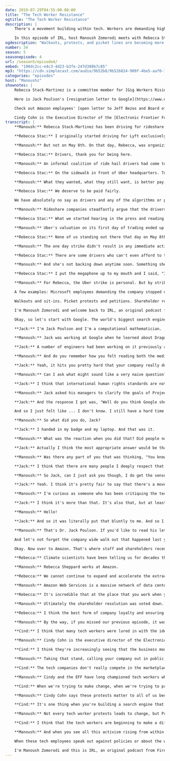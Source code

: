 ```yaml
---
date: 2019-07-29T04:55:00-08:00
title: "The Tech Worker Resistance"
ogtitle: "The Tech Worker Resistance"
description: |
    There's a movement building within tech. Workers are demanding higher standards from their companies — and because of their unique skills and talent, they have the leverage to get attention. Walkouts and sit-ins. Picket protests and petitions. Shareholder resolutions, and open letters. These are the new tools of tech workers, increasingly emboldened to speak out. And, as they do that, they expose the underbellies of their companies' ethics and values, or perceived lack of them.

    In this episode of IRL, host Manoush Zomorodi meets with Rebecca Stack-Martinez, an Uber driver fed up with being treated like an extension of the app; [Jack Poulson](https://twitter.com/supernodal/), who left Google over ethical concerns with a secret search engine being built for China; and Rebecca Sheppard, who works at Amazon and pushes for innovation on [climate change](https://twitter.com/AMZNforClimate/) from within. EFF Executive Director [Cindy Cohn](https://twitter.com/eff/) explains why this movement is happening now, and why it matters for all of us.
ogdescription: "Walkouts, protests, and picket lines are becoming more common among tech workers. Explore their reasons for resistance in the IRL podcast. "
number: 34
season: 5
seasonepisode: 4
url: /season5/episode4/
embed: "190dc2cc-e4c3-4d23-b3fe-247d389b7c85"
mp3: "https://cdn.simplecast.com/audio/9b52b8/9b52b824-909f-4be5-aaf0-10f9e93c7818/190dc2cc-e4c3-4d23-b3fe-247d389b7c85/irl_s5e04_the_tech_worker_resistance_final_tc.mp3"
categories: "episodes"
host: "Manoushz"
shownotes: |
    Rebecca Stack-Martinez is a committee member for [Gig Workers Rising](https://www.gigworkersrising.org/).

    Here is Jack Poulson's [resignation letter to Google](https://www.documentcloud.org/documents/4905801-Jack-Poulson-Google-resignation-letter-20-Aug-2018.html). For more, read Google employees' [open letter against Project Dragonfly](https://medium.com/@googlersagainstdragonfly/we-are-google-employees-google-must-drop-dragonfly-4c8a30c5e5eb/).

    Check out Amazon employees' [open letter to Jeff Bezos and Board of Directors](https://medium.com/@amazonemployeesclimatejustice/public-letter-to-jeff-bezos-and-the-amazon-board-of-directors-82a8405f5e38) asking for a better plan to address climate change.

    Cindy Cohn is the Executive Director of the [Electronic Frontier Foundation](https://www.eff.org/about/staff/cindy-cohn/). EFF is a nonprofit that defends civil liberties in the digital world. They champion user privacy, free expression, and innovation through impact litigation, policy analysis, grassroots activism, and technology development.
transcript: |
    **Manoush:** Rebecca Stack-Martinez has been driving for rideshare companies for over a year now.

    **Rebecca Stac:** I originally started driving for Lyft exclusively and then switched over to Uber which I do exclusively at this point.

    **Manoush:** But not on May 8th. On that day, Rebecca, was organizing a protest.

    **Rebecca Stac:** Drivers, thank you for being here.

    **Manoush:** An informal coalition of ride hail drivers had come together and for this one day, they were on strike. They turned off their apps, got out of their cars, grabbed placards, and protested in Chicago, Washington, New York. Some targeted airports like LAX in Los Angeles. Some drivers protested in Europe too, like in London. Rebecca's group was in San Francisco.

    **Rebecca Stac:** On the sidewalk in front of Uber headquarters. To me it felt like a party in the street for a moment. You know you had the band playing, you had drivers meeting and greeting each other, discussing their stories, getting on the loudspeaker, letting everybody know where they stood and what they wanted.

    **Manoush:** What they wanted, what they still want, is better pay, better working conditions.

    **Rebecca Stac:** We deserve to be paid fairly.

    We have absolutely no say as drivers and any of the algorithms or policies or anything that's done in headquarters that affects us. And so I think what Uber treats us as, is an extension of the app, which is very dehumanizing as a driver.

    **Manoush:** Rideshare companies steadfastly argue that the drivers are contractors, not employees. So on May 8th, they marched, and the timing was deliberate, right before the initial public offering or IPO of Uber stock.

    **Rebecca Stac:** What we started hearing in the press and reading about is how Uber was potentially going to be valued at $120 billion, and how their CEO made $45 million the year before and how he stands to become a potential billionaire with this IPO that was coming up, and at the same time we're earning less and less money.

    **Manoush:** Uber's valuation on its first day of trading ended up being more like $78 billion. No paltry sum, but below market expectations. And as for Rebecca's own expectations after the protest? Well, she didn't really have any.

    **Rebecca Stac:** None of us standing out there that day on May 8th thought that Uber executives were going to come outside and say, "Oh, come on in, let's have a conversation."

    **Manoush:** The one day strike didn't result in any immediate action, but Rebecca marks it as a victory nonetheless.

    **Rebecca Stac:** There are some drivers who can't even afford to take off of work for a few hours to come join our protest. So I was there also for them, for those drivers who couldn't be there, to give them a voice to what they're experiencing.

    **Manoush:** And she's not backing down anytime soon. Something she made very clear on that day, standing in front of Uber HQ with her megaphone.

    **Rebecca Stac:** I put the megaphone up to my mouth and I said, "If you didn't come down and talk to us today, don't think it's over. We'll be back." And then everybody behind me just started chanting, "We'll be back. We'll be back." And so to me, I knew that we were doing the right thing and that this fight wasn't over.

    **Manoush:** For Rebecca, the Uber strike is personal. But by striking, she and the other drivers are also calling out an entire industry, an entire way of doing business. Tech companies that chase profit over people. Tech companies like Uber have heard these complaints before from lawmakers, privacy advocates, people who use their products. But now the complaints are coming from the inside, from the tech workers themselves.

    A few examples: Microsoft employees demanding the company stopped developing augmented reality products for the U.S. military. Amazon getting shamed for selling facial recognition software to law enforcement or for lackluster commitments to renewable energy. Facebook watches as former execs call for the company to be broken up and its monopolistic power reigned in. Even smaller online companies face resistance. An online furniture store Wayfair sold beds earmarked for a detention center in Texas holding migrant children. Hundreds of employees were furious and staged a very public walkout in June. And then there's Google, which in the past year was hit with everything from outcry over both the company's workplace and LGBTQ harassment policies, to objections over it's top secret work, developing search tools for the Chinese market or artificial intelligence for the Pentagon.

    Walkouts and sit-ins. Picket protests and petitions. Shareholder resolutions, and open letters. These are the new tools of tech workers increasingly emboldened to speak out. As they do that, they expose the underbellies of these companies' ethics and values, or perceived lack of them. Companies that we, the consumers, the users, support with our clicks, our data, and our wallets. But will this resistance amount to any lasting change or will this moment for tech workers ultimately fade away?

    I'm Manoush Zomorodi and welcome back to IRL, an original podcast from Firefox. Firefox is more than just a browser. It's a suite of products with privacy built in and they're backed by Mozilla, a not for profit company. Mozilla invites radical participation from around the world. It embraces openness from employees and volunteers and considers a chorus of perspectives with every decision. Firefox products manifest Mozilla's mission. Learn more at firefox.com/join.

    Okay, so let's start with Google. The world's biggest search engine has been blocked in China since 2010 when it stopped complying with the government's requests to filter its results. But last August news broke that Google was secretly exploring building a search engine for China. Code named Project Dragonfly, this search engine would censor content as required by the Chinese government, which would then grant Google access to the country's massive market. But as employees learned about a new search engine and another attempt to reenter the Chinese market, some were worried and angry.

    **Jack:** I'm Jack Poulson and I'm a computational mathematician.

    **Manoush:** Jack was working at Google when he learned about Dragonfly.

    **Jack:** A number of engineers had been working on it previously and due to ethical concerns had convinced their management to pull them off of the project. And so the moment that this news article went public, these engineers were able to, within the company, finally explain themselves and post it on the internal Google Plus about you know how upsetting the experience had been.

    **Manoush:** And do you remember how you felt reading both the media reports and the internal message board from your fellow scientists?

    **Jack:** Yeah, it hits you pretty hard that your company really does have that low of a standard. And that began what was about a month of me trying to stand up within the company to get them to explain to what degree that they would be willing to censor and to what degree they would insist that they would protect human rights activists and journalists.

    **Manoush:** Can I ask what might sound like a very naive question? But I just want to clarify. There might be people listening who are saying, "Well, Google is a private company. If the Chinese government is their client, they have to deliver." What's the issue here?

    **Jack:** I think that international human rights standards are not an option and this is something that especially American companies should hold themselves up to, especially when they constantly espouse themselves as utopian.

    **Manoush:** Jack asked his managers to clarify the goals of Project Dragonfly. He went to an employee town hall. He wanted to understand why Google would take on this project.

    **Jack:** And the response I got was, "Well do you think Google should also pull out of the United States?" Because FISA warrants, the foreign intelligence surveillance warrants, are perhaps just as invasive and you have no way to prove that they're not. And so there was an immediate attempt to equivocate that the United States government is just as aggressive as the Chinese Communist Party. And therefore I had no standing to question Google censoring human rights information.

    And so I just felt like ... I don't know. I still have a hard time talking about it because it's just so against Google's public image. And yet that's what happens in practice when you question a business decision, which involves many, many billions of dollars of revenue.

    **Manoush:** So what did you do, Jack?

    **Jack:** I handed in my badge and my laptop. And that was it.

    **Manoush:** What was the reaction when you did that? Did people notice? Did you feel like it made other people sit up and say, "Hang on, this is more serious than I thought." What happened?

    **Jack:** Actually I think the most appropriate answer would be that I think people really didn't notice. But I had published my resignation letter across the entire company. I wrote up about a six page document, which is now public, and posted it throughout the company. And I documented quotes from human rights groups, what their concerns were with a lot of references and the fact that I wasn't comfortable with profiting off of the suppression of dissidents. And that it could lead to the erosion of these sorts of protections within the United States in North America. And I got a few people, I think, paying attention. At some point I saw the director of legal open it up. The head of search, who was actually leading Dragonfly, opened it up. So I know that these senior people saw it. I just didn't get any real response from them.

    **Manoush:** Was there any part of you that was thinking, "You know what, I'm going to stay. I'm going to make sure that this conversation about human rights and what Google's role is in espousing them happens internally"?

    **Jack:** I think that there are many people I deeply respect that are doing that. And I think that that role is absolutely critical. And in fact that's ultimately what stopped, or at least significantly delayed Dragonfly from launching, was the 700 engineers within the company signed a public letter and then the privacy team collectively stood up to management over some of these concerns. So I think it's fair to say that that had a huge impact. But I think from my perspective, I felt like I had no guarantee that that would happen. And so, as part of at least informing the public, it was really important that there be at least one face to stick to this so that it seemed more real.

    **Manoush:** So Jack, can I just ask you though, I do get the sense that there are more and more people who work for the big tech companies who do feel comfortable speaking out. Is that happening? Is there some sort of awakening for big tech workers that if they don't speak out, no one will?

    **Jack:** Yeah. I think it's pretty fair to say that there's a movement building and I view myself as part of this broader movement calling for greater ethics and transparency within Silicon Valley. That's a view I still very much hold to this day and it's ... Once you as an employee see that other employees were able to make a mark at least as a group, that gives you a lot more confidence that if you forfeit something about your career, then there might be a worthwhile trade off there, if you at least get to push your company closer to the type of ethical or human rights standards that they should have.

    **Manoush:** I'm curious as someone who has been critiquing the tech industry from the outside in, when you're actually working inside one of these companies, does it not feel as though there's much pressure? I mean you have a job to do, right? Heads down, build the stuff. I guess?

    **Jack:** I think it's more than that. It's also that, but at least in the scientific side, there's a really strong precedent that if you bring up ethical issues, you're actually being unprofessional and you're distracting from the real work. And so yes, you're very much supposed to be heads down and you're actively penalized. And so in my exit interview with my manager, it was made clear to me that Google has this policy where if you leave the company within a year, you can come back, no questions asked. So what was clarified to me was, "Well, we can forgive your politics within the company." Which, to be clear, it was made known to me that some of my management chain was very upset about it. But the answer was, "Well, we'll forgive those politics and focus on your technical contributions as long as you don't do something unforgivable, like speak to the press."

    **Manoush:** Hello!

    **Jack:** And so it was literally put that bluntly to me. And so I think that really gets to your question of, well, what is the culture? It's well, do your job. And if you take issue with what you're asked to do, then you're going to be professionally penalized for that. And maybe that's not always the case. And if it's something like the Google walkout over sexual harassment, I think it's difficult for management to punish you for that, but if it's something that's at all controversial, which within the company, censoring human rights was very controversial, but a huge fraction of the company still defends it to this day.

    **Manoush:** That's Dr. Jack Poulson. If you'd like to read his letter or the open letter to Google signed by more than 700 of its employees, we've got links in the show notes for this episode at irlpodcast.org. Project Dragonfly by the way, wasn't the only project Google was working that outraged workers. The company was helping the U.S. military with its artificial intelligence for a drone program called Project Maven. Employees protested. Later, Google decided not to renew its government contract. It also announced new ethical guidelines for its AI work.

    And let's not forget the company wide walk out that happened last year. 20,000 Googlers protested how the company handles sexual harassment in the workplace. The walkout led to some changes in company policy including giving employees the right to sue in sexual harassment disputes.

    Okay. Now over to Amazon. That's where staff and shareholders recently spoke out against the world's biggest online retailer, claiming that the company has weak environmental policies. While Amazon does invest in some renewable energy products and has committed to reducing the carbon footprint of its trucking fleet, some say the company must do much more.

    **Rebecca:** Climate scientists have been telling us for decades that there is one very easy number to remember of what the right number is for a fossil fuel extraction, and that is zero.

    **Manoush:** Rebecca Sheppard works at Amazon.

    **Rebecca:** We cannot continue to expand and accelerate the extraction of fossil fuels and the corresponding carbon emissions, and yet Amazon web services has continued to partner with those fossil fuel services, which is extremely alarming and doesn't show the commitment to sustainability and innovation that you would expect from Amazon.

    **Manoush:** Amazon Web Services is a massive network of data centers that support countless companies. Rebecca thinks an innovative company like Amazon could be a leader by making those data centers more environmentally responsible. She's not the only one. In May, shareholders asked the company's board of directors to come up with a robust climate change plan and 8,000 employees signed a public letter calling for action. Rebecca was one of them and it gave her hope.

    **Rebecca:** It's incredible that at the place that you work when you start to feel down, rather than feeling small or disempowered that you can actually do something in your current company, to make the change that you know is right. You don't have to be on the wrong side of history just because where you currently find yourself. You can work to make the company or organization you're currently identified with better.

    **Manoush:** Ultimately the shareholder resolution was voted down. Amazon says it's already working on reducing emissions, but it's now agreed to make information about its carbon footprint public for the first time. As for Rebecca and the other members of the Amazon employees for climate justice, they say they are not letting up and they have another shareholder resolution planned for next year.

    **Rebecca:** I think the best form of company loyalty and ensuring you're getting the most from the place you work is to challenge your company to be better.

    **Manoush:** By the way, if you missed our previous episode, it was all about the internet's carbon footprint, so go check it out. It's really interesting. Uber, Google, Amazon. Those are just a few examples of companies facing new found tech resistance from within. And this activism is growing, but what's less clear is: why now?

    **Cind:** I think that many tech workers were lured in with the idea that they were making the world a better place.

    **Manoush:** Cindy Cohn is the executive director of the Electronic Frontier Foundation, the EFF.

    **Cind:** I think they're increasingly seeing that the business models of these companies and the business strategies of these companies are really not, I think consistent with some of the values that they were lured in with. And I think tech workers are beginning to feel like it's time for them to stand up.

    **Manoush:** Taking that stand, calling your company out in public, takes courage. On that, Cindy says there's a simple reason why they're able to do it: these employees are hard to replace.

    **Cind:** The tech companies don't really compete in the marketplace anymore for anything but talent. They compete for the best and the brightest out of the schools and out there in the world. And I think the tech workers have started to realize that that's an important thing and that they have power in a way that I suspect they didn't feel as much a few years ago.

    **Manoush:** Cindy and the EFF have long championed tech workers who speak out, because when they do it helps those who are fighting from the outside.

    **Cind:** When we're trying to make change, when we're trying to protect people's privacy, and protect civil liberties, the information that comes out is really the facts that we need to be able to make our case and to be able to make change. So it's incredibly important that we have people who have the courage to come out and tell the rest of us what's really going on. We want to live in a world where our technology answers to us, serves us and isn't really working against us. And I think that these tech workers are making their voices heard because they're trying to make sure that they build a world that we all want to live in. What these tech workers are saying is important and we should be listening and standing with them when we agree.

    **Manoush:** Cindy Cohn says these protests matter to all of us because the business decisions these companies make affects all our lives, and in some cases, our liberties. And that includes our right to privacy. The fight at Amazon, over selling facial recognition tech to law enforcement is one example I mentioned earlier. The fight over Google's censored search engine, Project Dragonfly, is another.

    **Cind:** It's one thing when you're building a search engine that has a business model. It's another thing when the tool that you're working on is being used to actively support repression in China.

    **Manoush:** Not every tech worker protests leads to change, but Project Dragonfly was stopped. Sundar Pichai, the CEO, told US lawmakers that the project is not under development, and it's those victories that make Cindy hopeful for this movement.

    **Cind:** I think that the tech workers are beginning to make a difference. So there's going to need to be some persistence. But I think that the tech workers got some good initial wins and now they have to figure out how to build on them.

    **Manoush:** And when you see all this activism rising from within the tech companies, it makes you wonder if maybe the next big issue will be about online privacy. After all, tech employees are online consumers too. They have families and kids and communities that they care about. So as more and more of us are talking about and wondering where our personal information is going, maybe they also will start to push back on the very companies collecting all that data.

    When these tech employees speak out against policies or about the way products are built, they force the companies to take a stand on the issues, to debate with the public about what kind of world we want our technology to build. In turn that helps us as consumers decide where to put our clicks, our data, and our wallets. It's how we can also hold these companies accountable. And it's how collectively we can ensure that the internet we have is an internet that reflects our values.

    I'm Manoush Zomorodi and this is IRL, an original podcast from Firefox. Thanks so much for listening.
---
```

